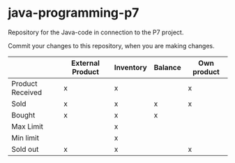 # java-programming-p7
Repository for the Java-code in connection to the P7 project.

Commit your changes to this repository, when you are making changes.

|                  | External Product | Inventory | Balance | Own product|
|------------------|------------------|-----------|---------|------------|
| Product Received |         x        |     x     |         |      x     |
| Sold             |         x        |     x     |    x    |      x     |
| Bought           |         x        |     x     |    x    |            |
| Max Limit        |                  |     x     |         |            |
| Min limit        |                  |     x     |         |            |
| Sold out         |         x        |     x     |         |      x     |
